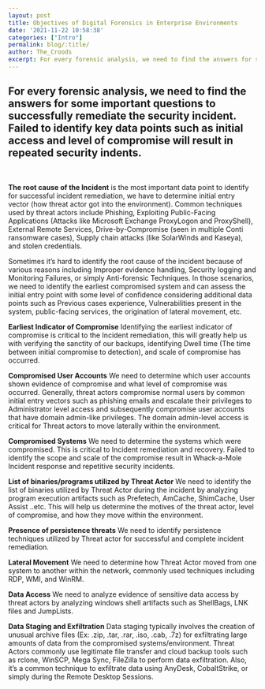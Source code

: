 ```yaml
---
layout: post
title: Objectives of Digital Forensics in Enterprise Environments
date: '2021-11-22 10:58:38'
categories: ["Intro"]
permalink: blog/:title/
author: The_Croods
excerpt: For every forensic analysis, we need to find the answers for some important questions to successfully remediate the security incident. Failed to identify key data points such as initial access and level of compromise will result in repeated security indents.
---
```


## For every forensic analysis, we need to find the answers for some important questions to successfully remediate the security incident. Failed to identify key data points such as initial access and level of compromise will result in repeated security indents.

<br>

**The root cause of the Incident**  is the most important data point to identify for successful incident remediation, we have to determine initial entry vector (how threat actor got into the environment). Common techniques used by threat actors include Phishing, Exploiting Public-Facing Applications (Attacks like Microsoft Exchange ProxyLogon and ProxyShell), External Remote Services, Drive-by-Compromise (seen in multiple Conti ransomware cases), Supply chain attacks (like SolarWinds and Kaseya), and stolen credentials.

Sometimes it’s hard to identify the root cause of the incident because of various reasons including Improper evidence handling, Security logging and Monitoring Failures, or simply Anti-forensic Techniques. In those scenarios, we need to identify the earliest compromised system and can assess the initial entry point with some level of confidence considering additional data points such as Previous cases experience, Vulnerabilities present in the system, public-facing services, the origination of lateral movement, etc.

**Earliest Indicator of Compromise**  Identifying the earliest indicator of compromise is critical to the Incident remediation, this will greatly help us with verifying the sanctity of our backups, identifying Dwell time (The time between initial compromise to detection), and scale of compromise has occurred.

**Compromised User Accounts**  We need to determine which user accounts shown evidence of compromise and what level of compromise was occurred. Generally, threat actors compromise normal users by common initial entry vectors such as phishing emails and escalate their privileges to Administrator level access and subsequently compromise user accounts that have domain admin-like privileges. The domain admin-level access is critical for Threat actors to move laterally within the environment.

**Compromised Systems**  We need to determine the systems which were compromised.  This is critical to Incident remediation and recovery. Failed to identify the scope and scale of the compromise result in Whack-a-Mole Incident response and repetitive security incidents.

**List of binaries/programs utilized by Threat Actor** We need to identify the list of binaries utilized by Threat Actor during the incident by analyzing program execution artifacts such as Prefetech, AmCache, ShimCache, User Assist ..etc. This will help us determine the motives of the threat actor, level of compromise, and how they move within the environment.

**Presence of persistence threats** We need to identify persistence techniques utilized by Threat actor for successful and complete incident remediation.

**Lateral Movement** We need to determine how Threat Actor moved from one system to another within the network, commonly used techniques including RDP, WMI, and WinRM. 

**Data Access** We need to analyze evidence of sensitive data access by threat actors by analyzing windows shell artifacts such as ShellBags, LNK files and JumpLists.

**Data Staging and Exfiltration** Data staging typically involves the creation of unusual archive files (Ex: .zip, .tar, .rar, .iso, .cab, .7z) for exfiltrating large amounts of data from the compromised systems/environment. Threat Actors commonly use legitimate file transfer and cloud backup tools such as rclone, WinSCP, Mega Sync, FileZilla to perform data exfiltration. Also, it’s a common technique to exfiltrate data using AnyDesk, CobaltStrike, or simply during the Remote Desktop Sessions.
